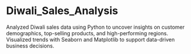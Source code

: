 # Diwali_Sales_Analysis
Analyzed Diwali sales data using Python to uncover insights on customer demographics, top-selling products, and high-performing regions. Visualized trends with Seaborn and Matplotlib to support data-driven business decisions.         
